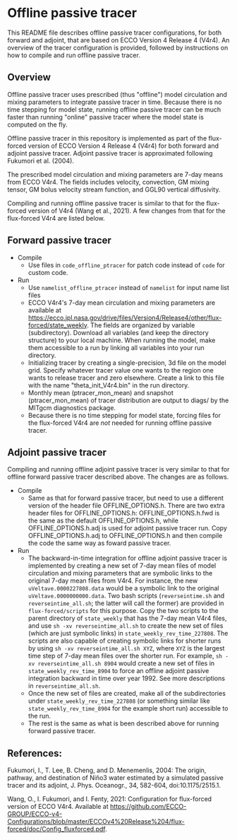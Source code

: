 # Offline passive tracer
This README file describes offline passive tracer configurations, for both forward and adjoint, that are based on ECCO Version 4 Release 4 (V4r4). An overview of the tracer configuration is provided, followed by instructions on how to compile and run offline passive tracer. 

## Overview
Offline passive tracer uses prescribed (thus "offline") model circulation and mixing parameters to integrate passive tracer in time. Because there is no time stepping for model state, running offline passive tracer can be much faster than running "online" passive tracer where the model state is computed on the fly. 
  
Offline passive tracer in this repository is implemented as part of the flux-forced version of ECCO Version 4 Release 4 (V4r4) for both forward and adjoint passive tracer. Adjoint passive tracer is approximated following Fukumori et al. (2004).

The prescribed model circulation and mixing parameters are 7-day means from ECCO V4r4. The fields includes velocity, convection, GM mixing tensor, GM bolus velocity stream function, and GGL90 vertical diffusivity. 

Compiling and running offline passive tracer is similar to that for the flux-forced version of V4r4 (Wang et al., 2021). A few changes from that for the flux-forced V4r4 are listed below. 

## Forward passive tracer 

- Compile 
  - Use files in ``code_offline_ptracer`` for patch code instead of ``code`` for custom code. 
- Run
  - Use ``namelist_offline_ptracer`` instead of ``namelist`` for input name list files
  - ECCO V4r4's 7-day mean circulation and mixing parameters are available at https://ecco.jpl.nasa.gov/drive/files/Version4/Release4/other/flux-forced/state_weekly. The fields are organized by variable (subdirectory). Download all variables (and keep the directory structure) to your local machine. When running the model, make them accessible to a run by linking all variables into your run directory.  
  - Initializing tracer by creating a single-precision, 3d file on the model grid. Specify whatever tracer value one wants to the region one wants to release tracer and zero elsewhere. Create a link to this file with the name "theta_init_V4r4.bin" in the run directory.
  - Monthly mean (ptracer_mon_mean) and snapshot (ptracer_mon_mean) of tracer distribution are output to diags/ by the MITgcm diagnostics package. 
  - Because there is no time stepping for model state, forcing files for the flux-forced V4r4 are *not* needed for running offline passive tracer.
       
## Adjoint passive tracer 
Compiling and running offline adjoint passive tracer is very similar to that for offline forward passive tracer described above. The changes are as follows.
- Compile 
  - Same as that for forward passive tracer, but need to use a different version of the header file OFFLINE_OPTIONS.h. There are two extra header files for OFFLINE_OPTIONS.h: OFFLINE_OPTIONS.h.fwd is the same as the default OFFLINE_OPTIONS.h, while OFFLINE_OPTIONS.h.adj is used for adjoint passive tracer run. Copy OFFLINE_OPTIONS.h.adj to OFFLINE_OPTIONS.h and then compile the code the same way as foward passive tracer.
- Run
  - The backward-in-time integration for offline adjoint passive tracer is implemented by creating a new set of 7-day mean files of model circulation and mixing parameters that are symbolic links to the original 7-day mean files from V4r4. For instance, the new ``uVeltave.0000227808.data`` would be a symbolic link to the original ``uVeltave.0000000000.data``. Two bash scripts (``reverseintime.sh`` and ``reverseintime_all.sh``; the latter will call the former) are provided in ``flux-forced/scripts`` for this purpose. Copy the two scripts to the parent directory of ``state_weekly`` that has the 7-day mean V4r4 files, and use ``sh -xv reverseintime_all.sh`` to create the new set of files (which are just symbolic links) in ``state_weekly_rev_time_227808``. The scripts are also capable of creating symbolic links for shorter runs by using ``sh -xv reverseintime_all.sh XYZ``, where ``XYZ`` is the largest time step of 7-day mean files over the shorter run. For example, ``sh -xv reverseintime_all.sh 8904`` would create a new set of files in ``state_weekly_rev_time_8904`` to force an offline adjoint passive integration backward in time over year 1992. See more descriptions in ``reverseintime_all.sh``. 
  - Once the new set of files are created, make all of the subdirectories under ``state_weekly_rev_time_227808`` (or something similar like ``state_weekly_rev_time_8904`` for the example short run) accessible to the run. 
  - The rest is the same as what is been described above for running forward passive tracer.

## References:

Fukumori, I., T. Lee, B. Cheng, and D. Menemenlis, 2004: The origin, pathway, and destination of Niño3 water estimated by a simulated passive tracer and its adjoint, J. Phys. Oceanogr., 34, 582-604, doi:10.1175/2515.1.

Wang, O., I. Fukumori, and I. Fenty, 2021: Configuration for flux-forced version of ECCO V4r4. Available at https://github.com/ECCO-GROUP/ECCO-v4-Configurations/blob/master/ECCOv4%20Release%204/flux-forced/doc/Config_fluxforced.pdf.
